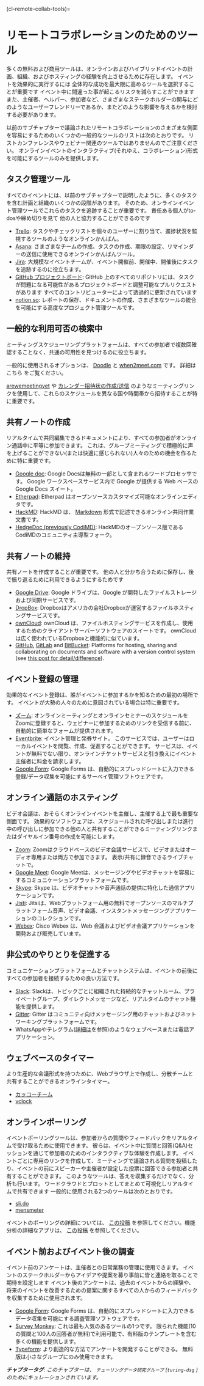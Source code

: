 (cl-remote-collab-tools)=
# リモートコラボレーションのためのツール

多くの無料および商用ツールは、オンラインおよびハイブリッドイベントの計画、組織、およびホスティングの経験を向上させるために存在します。 イベントを効果的に実行するには 全体的な成功を最大限に高めるツールを選択することが重要です イベント中に間違った事が起こるリスクを減らすことができます また、主催者、ヘルパー、参加者など、さまざまなステークホルダーの関与にどのようなユーザーフレンドリーであるか、またどのような影響を与えるかを検討する必要があります。

以前のサブチャプターで議論されたリモートコラボレーションのさまざまな側面を容易にするためのいくつかの一般的なツールのリストは次のとおりです。 リストカンファレンスやウェビナー関連のツールではありませんのでご注意ください。 オンラインイベントのインタラクティブ(それゆえ、コラボレーション)形式を可能にするツールのみを提供します。

## タスク管理ツール

すべてのイベントには、以前のサブチャプターで説明したように、多くのタスクを含む計画と組織のいくつかの段階があります。 そのため、オンラインイベント管理ツールでこれらのタスクを追跡することが重要です。 責任ある個人がto-dosや締め切りを見て 他の人と協力することができるのです

- [Trello](https://trello.com/): タスクやチェックリストを個々のユーザーに割り当て、進捗状況を監視するツールのようなオンラインかんばん。
- [Asana](https://asana.com/): さまざまなチームの作成、タスクの作成、期限の設定、リマインダーの送信に使用できるオンラインかんばんツール。
- [Jira](https://www.atlassian.com/software/jira): 大規模なイベントチームが、イベント開催前、開催中、開催後にタスクを追跡するのに役立ちます。
- [GitHub プロジェクトボード](https://github.com/features/project-management/): GitHub 上のすべてのリポジトリには、タスクが問題になる可能性があるプロジェクトボードと調整可能なプルリクエストがあります すべてのコントリビューターによって透過的に更新されています
- [notion.so](https://www.notion.so/): レポートの保存、ドキュメントの作成、さまざまなツールの統合を可能にする高度なプロジェクト管理ツールです。

## 一般的な利用可否の検索中

ミーティングスケジューリングプラットフォームは、すべての参加者で複数回確認することなく、共通の可用性を見つけるのに役立ちます。

一般的に使用されるオプションは、 [Doodle](https://doodle.com/poll/) と [when2meet.com](https://www.when2meet.com/) です。 詳細はこちら [](https://zapier.com/blog/best-meeting-scheduler-apps/) をご覧ください。

[arewemeetingyet](https://arewemeetingyet.com/#form) や [カレンダー招待状の作成/送信](https://www.calendar.com/blog/how-to-send-a-google-calendar-invite/) のようなミーティングリンクを使用して、これらのスケジュールを異なる国や時間帯から招待することが特に重要です。

## 共有ノートの作成

リアルタイムで共同編集できるドキュメントにより、すべての参加者がオンライン通話中に平等に参加できます。 これは、グループミーティングで積極的に声を上げることができない(または快適に感じられない)人々のための機会を作るために特に重要です。

- [Google doc](https://en.wikipedia.org/wiki/Google_Docs): Google Docsは無料の一部として含まれるワードプロセッサです。 Google ワークスペースサービス内で Google が提供する Web ベースの Google Docs スイート。
- [Etherpad](https://etherpad.org/): Etherpad はオープンソースカスタマイズ可能なオンラインエディタです。
- [HackMD](https://hackmd.io/): HackMD は、 [Markdown](https://www.markdownguide.org/) 形式で記述できるオンライン共同作業文書です。
- [HedgeDoc (previously CodiMD)](https://demo.hedgedoc.org/): HackMDのオープンソース版であるCodiMDのコミュニティ主導型フォーク。

## 共有ノートの維持

共有ノートを作成することが重要です。 他の人と分かち合うために保存し、後で振り返るために利用できるようにするためです

- [Google Drive](https://en.wikipedia.org/wiki/Google_Drive): Google ドライブは、Google が開発したファイルストレージおよび同期サービスです。
- [DropBox](https://www.dropbox.com/): Dropboxはアメリカの会社Dropboxが運営するファイルホスティングサービスです。
- [ownCloud](https://owncloud.com/): ownCloud は、ファイルホスティングサービスを作成し、使用するためのクライアントサーバーソフトウェアのスイートです。 ownCloudは広く使われているDropboxと機能的に似ています。
- [GitHub](https://github.com/), [GitLab](https://about.gitlab.com/free-trial/) and [BitBucket](https://bitbucket.org/product): Platforms for hosting, sharing and collaborating on documents and software with a version control system (see [this post for detail/difference](https://stackshare.io/stackups/bitbucket-vs-github-vs-gitlab)).

## イベント登録の管理

効果的なイベント登録は、誰がイベントに参加するかを知るための最初の場所です。 イベントが大勢の人々のために意図されている場合は特に重要です。

- [ズーム](https://support.zoom.us/hc/en-us/articles/204619915-Scheduling-a-Webinar-with-Registration): オンラインミーティングとオンラインセミナーのスケジュールをZoomに登録すると、ウェビナーに参加するためのリンクを受信する前に、自動的に簡単なフォームが提供されます。
- [Eventbrite](https://www.eventbrite.com/): イベント管理と発券サイト。 このサービスでは、ユーザーはローカルイベントを閲覧、作成、促進することができます。 サービスは、イベントが無料でない限り、オンラインチケットサービスと引き換えにイベント主催者に料金を請求します。
- [Google Form](https://en.wikipedia.org/wiki/Google_Forms): Google Forms は、自動的にスプレッドシートに入力できる登録/データ収集を可能にするサーベイ管理ソフトウェアです。

## オンライン通話のホスティング

ビデオ会議は、おそらくオンラインイベントを主催し、主催する上で最も重要な側面です。 効果的なソフトウェアは、スケジュールされた呼び出しまたは進行中の呼び出しに参加できる他の人と共有することができるミーティングリンクまたはダイヤルイン番号の作成を可能にします。

- [Zoom](https://zoom.us): Zoomはクラウドベースのビデオ会議サービスで、ビデオまたはオーディオ専用または両方で参加できます。 表示/共有に録音できるライブチャットで。
- [Google Meet](https://en.wikipedia.org/wiki/Google_Meet): Google Meetは、メッセージングやビデオチャットを容易にするコミュニケーションプラットフォームです。
- [Skype](https://www.skype.com/en/): Skype は、ビデオチャットや音声通話の提供に特化した通信アプリケーションです。
- [Jisti](https://meet.jit.si/): Jitsiは、Webプラットフォーム用の無料でオープンソースのマルチプラットフォーム音声、ビデオ会議、インスタントメッセージングアプリケーションのコレクションです。
- [Webex](https://www.webex.com/): Cisco Webex は、Web 会議およびビデオ会議アプリケーションを開発および販売しています。

## 非公式のやりとりを促進する

コミュニケーションプラットフォームとチャットシステムは、イベントの前後にすべての参加者を接続するための良い方法です。
- [Slack](https://slack.com/): Slackは、トピックごとに組織された持続的なチャットルーム、プライベートグループ、ダイレクトメッセージなど、リアルタイムのチャット機能を提供します。
- [Gitter](https://gitter.im/): Gitter はコミュニティ向けメッセージング用のチャットおよびネットワーキングプラットフォームです。
- WhatsAppやテレグラム([詳細は](https://www.makeuseof.com/tag/messaging-apps-phone-computer/)を参照)のようなウェブベースまたは電話アプリケーション。

## ウェブベースのタイマー

より生産的な会議形式を持つために、Webブラウザ上で作成し、分散チームと共有することができるオンラインタイマー。
- [カッコーチーム](https://cuckoo.team/)
- [vclock](https://vclock.com/timer/)

## オンラインポーリング

イベントポーリングツールは、参加者からの質問やフィードバックをリアルタイムで受け取るために使用できます。 彼らは、イベント中に質問と回答(Q&A)セッションを通じて参加者のためのインタラクティブな体験を作成します。 イベントごとに専用のリンクを作成して、ミーティングで議論される質問を投稿したり、イベントの前にスピーカーや主催者が設定した投票に回答できる参加者と共有することができます。 このようなツールは、答えを収集するだけでなく、分析も行います。 ワードクラウドとプロットとしてまとめて可視化しリアルタイムで共有できます 一般的に使用される2つのツールは次のとおりです。

- [sli.do](https://www.sli.do/)
- [mensmeter](https://www.mentimeter.com/)

イベントのポーリングの詳細については、 [この投稿](https://www.encore-anzpac.com/event-services/live-polling-for-events) を参照してください。機能分析の詳細なアプリは、 [この投稿](https://www.worksup.com/event-interaction-app-feature-comparison/) を参照してください。

## イベント前およびイベント後の調査

イベント前のアンケートは、主催者との日常業務の管理に使用できます。 イベントのステークホルダーからアイデアや提案を募り事前に皆と連絡を取ることで 期待を設定します イベント後のアンケートは、過去のイベントからの経験や、将来のイベントを改善するための提案に関するすべての人からのフィードバックを収集するために使用されます。

- [Google Form](https://en.wikipedia.org/wiki/Google_Forms): Google Forms は、自動的にスプレッドシートに入力できるデータ収集を可能にする調査管理ソフトウェアです。
- [Survey Monkey](https://www.surveymonkey.com/): これは最も人気のあるツールの1つです。 限られた機能(10の質問と100人の回答者が無料)で利用可能で、有料版のテンプレートを含む多くの機能を提供します。
- [Typeform](https://www.typeform.com/surveys/): より創造的な方法でアンケートを開発することができる。 無料版は小さなグループにのみ使用できます。

***チャプタータグ**: このチャプターは、 `チューリングデータ研究グループ` (`turing-dsg` ) のためにキュレーションされています。*
